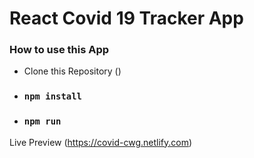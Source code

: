 # React Covid 19 Tracker App

### How to use this App

- Clone this Repository ()
- ### `npm install`
- ### `npm run`


Live Preview (https://covid-cwg.netlify.com)
